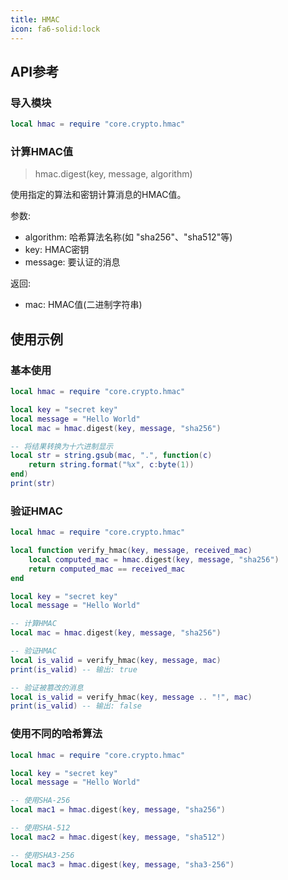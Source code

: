 ```yaml
---
title: HMAC
icon: fa6-solid:lock
---
```

## API参考

### 导入模块

```lua validate
local hmac = require "core.crypto.hmac"
```

### 计算HMAC值

> hmac.digest(key, message, algorithm)

使用指定的算法和密钥计算消息的HMAC值。

参数:
- algorithm: 哈希算法名称(如 "sha256"、"sha512"等)
- key: HMAC密钥
- message: 要认证的消息

返回:
- mac: HMAC值(二进制字符串)

## 使用示例

### 基本使用

```lua validate
local hmac = require "core.crypto.hmac"

local key = "secret key"
local message = "Hello World"
local mac = hmac.digest(key, message, "sha256")

-- 将结果转换为十六进制显示
local str = string.gsub(mac, ".", function(c)
	return string.format("%x", c:byte(1))
end)
print(str)
```

### 验证HMAC

```lua validate
local hmac = require "core.crypto.hmac"

local function verify_hmac(key, message, received_mac)
    local computed_mac = hmac.digest(key, message, "sha256")
    return computed_mac == received_mac
end

local key = "secret key"
local message = "Hello World"

-- 计算HMAC
local mac = hmac.digest(key, message, "sha256")

-- 验证HMAC
local is_valid = verify_hmac(key, message, mac)
print(is_valid) -- 输出: true

-- 验证被篡改的消息
local is_valid = verify_hmac(key, message .. "!", mac)
print(is_valid) -- 输出: false
```

### 使用不同的哈希算法

```lua validate
local hmac = require "core.crypto.hmac"

local key = "secret key"
local message = "Hello World"

-- 使用SHA-256
local mac1 = hmac.digest(key, message, "sha256")

-- 使用SHA-512
local mac2 = hmac.digest(key, message, "sha512")

-- 使用SHA3-256
local mac3 = hmac.digest(key, message, "sha3-256")
```
